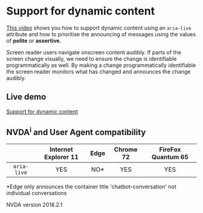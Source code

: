 # Support for dynamic content #
[This video](https://youtu.be/A6nhXP-RHwE) shows you how to support dynamic content using an `aria-live` attribute and how to prioritise the announcing of messages using the values of **polite** or **assertive**. 

Screen reader users navigate onscreen content audibly. If parts of the screen change visually, we need to ensure the change is identifiable programmatically as well. By making a change programmatically identifiable the screen reader monitors what has changed and announces the change audibly.

## Live demo ##
[Support for dynamic content](https://canaxess.github.io/canaxess-teaches/chatbot-accessibility-fundamentals/3-support-dynamic-content/)

## NVDA<sup>i</sup> and User Agent compatibility ##

&nbsp;        | Internet Explorer 11 | Edge | Chrome 72 | FireFox Quantum 65
:-------------: |:-------------:| :-----:| :-----:| :-----:
`aria-live`    | YES | NO* | YES | YES

*Edge only announces the container title 'chatbot-conversation' not individual conversations

NVDA version 2018.2.1
